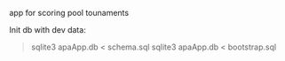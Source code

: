 app for scoring pool tounaments

Init db with dev data:
> sqlite3 apaApp.db < schema.sql
> sqlite3 apaApp.db < bootstrap.sql
